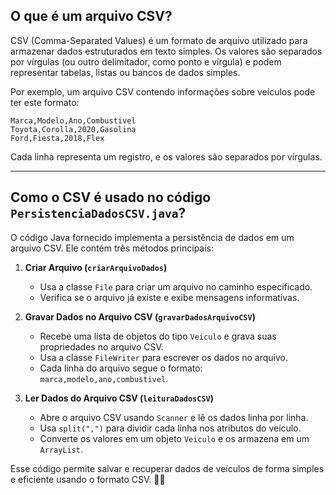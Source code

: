## O que é um arquivo CSV?
CSV (Comma-Separated Values) é um formato de arquivo utilizado para armazenar dados estruturados em texto simples. Os valores são separados por vírgulas (ou outro delimitador, como ponto e vírgula) e podem representar tabelas, listas ou bancos de dados simples.

Por exemplo, um arquivo CSV contendo informações sobre veículos pode ter este formato:
```
Marca,Modelo,Ano,Combustivel
Toyota,Corolla,2020,Gasolina
Ford,Fiesta,2018,Flex
```
Cada linha representa um registro, e os valores são separados por vírgulas.

---

## Como o CSV é usado no código `PersistenciaDadosCSV.java`?
O código Java fornecido implementa a persistência de dados em um arquivo CSV. Ele contém três métodos principais:

1. **Criar Arquivo (`criarArquivoDados`)**  
   - Usa a classe `File` para criar um arquivo no caminho especificado.
   - Verifica se o arquivo já existe e exibe mensagens informativas.

2. **Gravar Dados no Arquivo CSV (`gravarDadosArquivoCSV`)**  
   - Recebe uma lista de objetos do tipo `Veiculo` e grava suas propriedades no arquivo CSV.
   - Usa a classe `FileWriter` para escrever os dados no arquivo.
   - Cada linha do arquivo segue o formato: `marca,modelo,ano,combustivel`.

3. **Ler Dados do Arquivo CSV (`leituraDadosCSV`)**  
   - Abre o arquivo CSV usando `Scanner` e lê os dados linha por linha.
   - Usa `split(",")` para dividir cada linha nos atributos do veículo.
   - Converte os valores em um objeto `Veiculo` e os armazena em um `ArrayList`.

Esse código permite salvar e recuperar dados de veículos de forma simples e eficiente usando o formato CSV. 🚗📄
